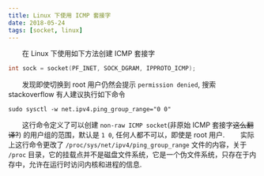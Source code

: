 ```yaml
---
title: Linux 下使用 ICMP 套接字
date: 2018-05-24
tags: [socket, linux]
---
```


　　在 Linux 下使用如下方法创建 ICMP 套接字

```C++
int sock = socket(PF_INET, SOCK_DGRAM, IPPROTO_ICMP);
```

　　发现即使切换到 root 用户仍然会提示 `permission denied`, 搜索 stackoverflow 有人建议执行如下命令
```shell
sudo sysctl -w net.ipv4.ping_group_range="0 0"
```
　　这行命令定义了可以创建 `non-raw ICMP socket`(非原始 ICMP 套接字~~这么翻译?~~) 的用户组的范围，默认是 `1 0`, 任何人都不可以，即使是 root 用户.
　　实际上这行命令更改了 `/proc/sys/net/ipv4/ping_group_range` 文件的内容，关于 `/proc` 目录，它的挂载点并不是磁盘文件系统，它是一个伪文件系统，只存在于内存中，允许在运行时访问内核和进程的信息.
